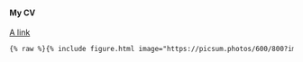 

#### My CV



[A link](https://david.darn.es "A link")




``` html
{% raw %}{% include figure.html image="https://picsum.photos/600/800?image=894" caption="Image with caption" width="300" height="800" %}
